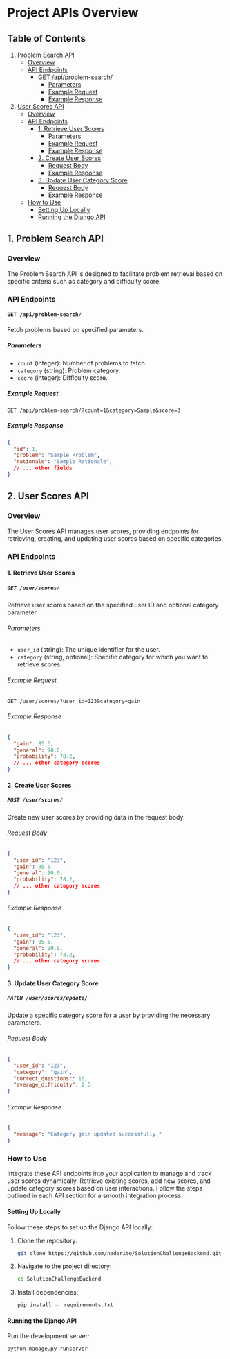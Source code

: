 # Project APIs Overview

## Table of Contents

1. [Problem Search API](#1-problem-search-api)
   - [Overview](#overview)
   - [API Endpoints](#api-endpoints)
     - [GET /api/problem-search/](#get-apiproblem-search)
       - [Parameters](#parameters)
       - [Example Request](#example-request)
       - [Example Response](#example-response)
2. [User Scores API](#2-user-scores-api)
   - [Overview](#overview-1)
   - [API Endpoints](#api-endpoints-1)
     - [1. Retrieve User Scores](#1-retrieve-user-scores)
       - [Parameters](#parameters-1)
       - [Example Request](#example-request-1)
       - [Example Response](#example-response-1)
     - [2. Create User Scores](#2-create-user-scores)
       - [Request Body](#request-body)
       - [Example Response](#example-response-2)
     - [3. Update User Category Score](#3-update-user-category-score)
       - [Request Body](#request-body-1)
       - [Example Response](#example-response-3)
   - [How to Use](#how-to-use)
     - [Setting Up Locally](#setting-up-locally)
     - [Running the Django API](#running-the-django-api)

## 1. Problem Search API

### Overview

The Problem Search API is designed to facilitate problem retrieval based on specific criteria such as category and difficulty score.

### API Endpoints

#### `GET /api/problem-search/`

Fetch problems based on specified parameters.

##### Parameters

- `count` (integer): Number of problems to fetch.
- `category` (string): Problem category.
- `score` (integer): Difficulty score.

##### Example Request

```http
GET /api/problem-search/?count=1&category=Sample&score=3
```

##### Example Response

```json
{
  "id": 1,
  "problem": "Sample Problem",
  "rationale": "Sample Rationale",
  // ... other fields
}
```

## 2. User Scores API

### Overview

The User Scores API manages user scores, providing endpoints for retrieving, creating, and updating user scores based on specific categories.

### API Endpoints

#### 1. Retrieve User Scores

##### `GET /user/scores/`

Retrieve user scores based on the specified user ID and optional category parameter.

###### Parameters

- `user_id` (string): The unique identifier for the user.
- `category` (string, optional): Specific category for which you want to retrieve scores.

###### Example Request

```http
GET /user/scores/?user_id=123&category=gain
```

###### Example Response

```json
{
  "gain": 85.5,
  "general": 90.0,
  "probability": 78.2,
  // ... other category scores
}
```

#### 2. Create User Scores

##### `POST /user/scores/`

Create new user scores by providing data in the request body.

###### Request Body

```json
{
  "user_id": "123",
  "gain": 85.5,
  "general": 90.0,
  "probability": 78.2,
  // ... other category scores
}
```

###### Example Response

```json
{
  "user_id": "123",
  "gain": 85.5,
  "general": 90.0,
  "probability": 78.2,
  // ... other category scores
}
```

#### 3. Update User Category Score

##### `PATCH /user/scores/update/`

Update a specific category score for a user by providing the necessary parameters.

###### Request Body

```json
{
  "user_id": "123",
  "category": "gain",
  "correct_questions": 10,
  "average_difficulty": 2.5
}
```

###### Example Response

```json
{
  "message": "Category gain updated successfully."
}
```

### How to Use

Integrate these API endpoints into your application to manage and track user scores dynamically. Retrieve existing scores, add new scores, and update category scores based on user interactions. Follow the steps outlined in each API section for a smooth integration process.

#### Setting Up Locally

Follow these steps to set up the Django API locally:

1. Clone the repository:

   ```bash
   git clone https://github.com/naderite/SolutionChallengeBackend.git
   ```

2. Navigate to the project directory:

   ```bash
   cd SolutionChallengeBackend
   ```

3. Install dependencies:

   ```bash
   pip install -r requirements.txt
   ```

#### Running the Django API

Run the development server:

   ```bash
   python manage.py runserver
   ```

